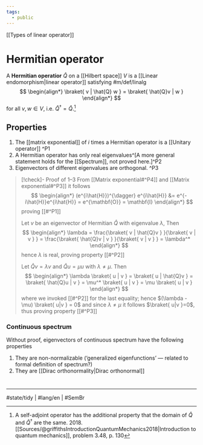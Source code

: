 ```yaml
---
tags:
  - public
---
```

[[Types of linear operator]]
# Hermitian operator

A **Hermitian operatior** $\hat{Q}$ on a [[Hilbert space]] $V$ is a [[Linear endomorphism|linear operator]] satisfying #m/def/linalg 
$$
\begin{align*}
\braket{ v | \hat{Q} w } = \braket{ \hat{Q}v | w } 
\end{align*}
$$
for all $v,w \in V$, i.e. $\hat{Q}^{\dagger} = \hat{Q}$.[^self]

[^self]: A self-adjoint operator has the additional property that the domain of $\hat{Q}$ and $\hat{Q}^{\dagger}$ are the same.
2018\. [[Sources/@griffithsIntroductionQuantumMechanics2018|Introduction to quantum mechanics]], problem 3.48, p. 130

## Properties

1. The [[matrix exponential]] of $i$ times a Hermitian operator is a [[Unitary operator]] ^P1
2. A Hermitian operator has only real eigenvalues^[A more general statement holds for the [[Spectrum]], not proved here.]^P2
3. Eigenvectors of different eigenvalues are orthogonal. ^P3

> [!check]- Proof of 1–3
> From [[Matrix exponential#^P4]] and [[Matrix exponential#^P3]] it follows
> $$
> \begin{align*}
> (e^{i\hat{H}})^{\dagger} e^{i\hat{H}} &= e^{-i\hat{H}}e^{i\hat{H}} = e^{\mathbf{O}} = \mathbf{I}
> \end{align*}
> $$
> proving [[#^P1]] 
> 
> Let $v$ be an eigenvector of Hermitian $\hat{Q}$ with eigenvalue $\lambda$,
> Then
> $$
> \begin{align*}
> \lambda = \frac{\braket{ v | \hat{Q}v } }{\braket{ v | v } } = \frac{\braket{ \hat{Q}v | v } }{\braket{ v | v } } = \lambda^*
> \end{align*}
> $$
> hence $\lambda$ is real, proving property [[#^P2]]
> 
> Let $\hat{Q}v = \lambda v$ and $\hat{Q}u = \mu u$ with $\lambda \neq \mu$.
> Then
> $$
> \begin{align*}
> \lambda \braket{ u | v } = \braket{ u | \hat{Q}v } = \braket{ \hat{Q}u | v } = \mu^* \braket{ u | v } = \mu \braket{ u | v } 
> \end{align*}
> $$
> where we invoked [[#^P2]] for the last equality;
> hence $(\lambda - \mu) \braket{ u|v  } = 0$ and since $\lambda \neq\mu$ it follows $\braket{ u|v }=0$,
> thus proving property [[#^P3]]
> <span class="QED"/>

### Continuous spectrum

Without proof, eigenvectors of continuous spectrum have the following properties

1. They are non-normalizable (‘generalized eigenfunctions’ — related to formal definition of spectrum?)
2. They are [[Dirac orthonormality|Dirac orthonormal]]

#
---
#state/tidy | #lang/en | #SemBr
